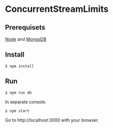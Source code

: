 # ConcurrentStreamLimits

## Prerequisets

[Node](https://nodejs.org) and [MongoDB](https://www.mongodb.org)

## Install

```
$ npm install
```

## Run

```
$ npm run db
```

In separate console:
```
$ npm start
```

Go to http://localhost:3000 with your browser.
